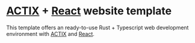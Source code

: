 # [ACTIX] + [React] website template

This template offers an ready-to-use Rust + Typescript web development
environment with [ACTIX] and [React].

[ACTIX]: https://actix.rs
[React]: https://reactjs.org
